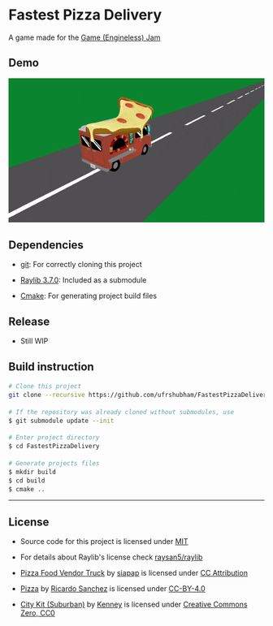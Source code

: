 # Fastest Pizza Delivery

A game made for the [Game (Engineless) Jam](https://itch.io/jam/engineless-jam)

## Demo

![Demo](branding/demo.gif)

## Dependencies

- [git](https://git-scm.com/): For correctly cloning this project

- [Raylib 3.7.0](https://www.raylib.com/): Included as a submodule

- [Cmake](https://cmake.org/): For generating project build files

## Release

- Still WIP

## Build instruction

```bash
# Clone this project
git clone --recursive https://github.com/ufrshubham/FastestPizzaDelivery.git

# If the repository was already cloned without submodules, use
$ git submodule update --init

# Enter project directory
$ cd FastestPizzaDelivery

# Generate projects files
$ mkdir build
$ cd build
$ cmake ..
```

---

## License

- Source code for this project is licensed under [MIT](LICENSE)

- For details about Raylib's license check [raysan5/raylib](https://github.com/raysan5/raylib)

- [Pizza Food Vendor Truck](https://sketchfab.com/3d-models/pizza-food-vendor-truck-f9faf8cfe0b44b6ca1dc146411bc651b) by [siapap](https://sketchfab.com/siapap) is licensed under [CC Attribution](https://creativecommons.org/licenses/by/4.0/)

- [Pizza](https://sketchfab.com/3d-models/pizza-f8e13d5694464e8581907dde27bb59c8) by [Ricardo Sanchez](https://sketchfab.com/380660711785) is licensed under [CC-BY-4.0](https://creativecommons.org/licenses/by/4.0/)

- [City Kit (Suburban)](https://www.kenney.nl/assets/city-kit-suburban) by [Kenney](www.kenney.nl) is licensed under [Creative Commons Zero, CC0](http://creativecommons.org/publicdomain/zero/1.0/)
